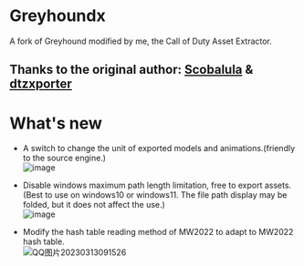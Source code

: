 # Greyhoundx
A fork of Greyhound modified by me, the Call of Duty Asset Extractor.  
## Thanks to the original author: [Scobalula](https://github.com/Scobalula) & [dtzxporter](https://github.com/dtzxporter)  

# What's new
* A switch to change the unit of exported models and animations.(friendly to the source engine.)  
![image](https://user-images.githubusercontent.com/60915288/224821799-70fe9e83-396c-4098-949f-e840553dd816.png)  

* Disable windows maximum path length limitation, free to export assets.  
(Best to use on windows10 or windows11. The file path display may be folded, but it does not affect the use.)  
![image](https://user-images.githubusercontent.com/60915288/224823156-21136d9e-52e4-4ed1-8c26-ddd543801484.png)  

* Modify the hash table reading method of MW2022 to adapt to MW2022 hash table.  
![QQ图片20230313091526](https://user-images.githubusercontent.com/60915288/224822943-7a2eab12-d130-4e34-bd03-501a5803c79b.png)  
